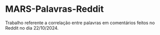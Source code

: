 # MARS-Palavras-Reddit
Trabalho referente a correlação entre palavras em comentários feitos no Reddit no dia 22/10/2024.
